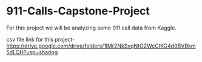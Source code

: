 # 911-Calls-Capstone-Project
For this project we will be analyzing some 911 call data from Kaggle.

csv file link for this project- https://drive.google.com/drive/folders/1lMr2NkSvqNtO2WcCIKG4d9BVBkm5dLQH?usp=sharing
